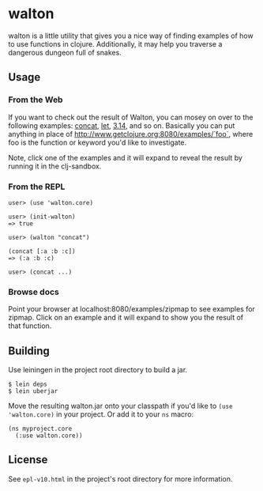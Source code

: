 # walton

walton is a little utility that gives you a nice way of finding
examples of how to use functions in clojure.  Additionally, it may
help you traverse a dangerous dungeon full of snakes.

## Usage

### From the Web

If you want to check out the result of Walton, you can mosey on over to the following examples:  [concat](http://getclojure.org:8080/examples/concat "concat"), [let](http://getclojure.org:8080/examples/let "let"), [3.14](http://getclojure.org:8080/examples/3.14 "3.14"), and so on.  Basically you can put anything in place of http://www.getclojure.org:8080/examples/`foo`, where foo is the function or keyword you'd like to investigate.

Note, click one of the examples and it will expand to reveal the result by running it in the clj-sandbox.

### From the REPL

    user> (use 'walton.core)

    user> (init-walton)
    => true

    user> (walton "concat")

    (concat [:a :b :c])
    => (:a :b :c)

    user> (concat ...)

### Browse docs

Point your browser at localhost:8080/examples/zipmap to see examples
for zipmap.  Click on an example and it will expand to show you the
result of that function.

## Building

Use leiningen in the project root directory to build a jar.

    $ lein deps
    $ lein uberjar

Move the resulting walton.jar onto your classpath if you'd like to `(use 'walton.core)` in your project.  Or add it to your `ns` macro:

    (ns myproject.core
      (:use walton.core))

## License

See `epl-v10.html` in the project's root directory for more information.
